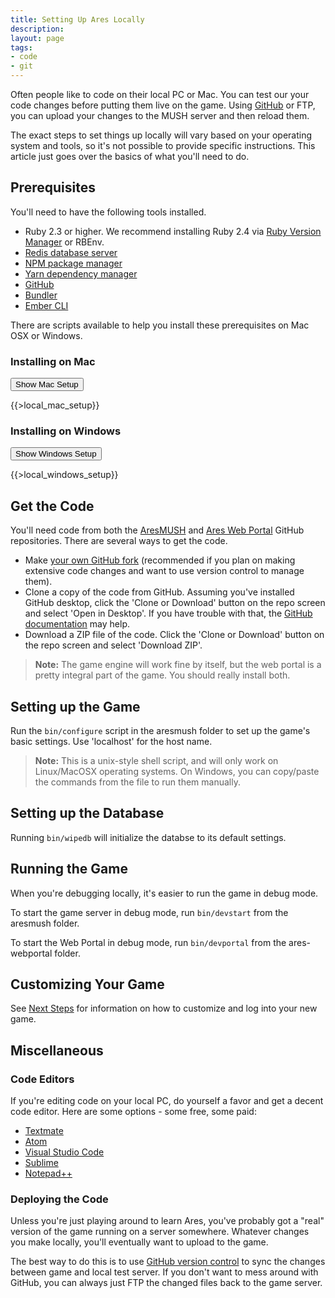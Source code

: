 ```yaml
---
title: Setting Up Ares Locally
description:
layout: page
tags: 
- code
- git
---
```


Often people like to code on their local PC or Mac.  You can test our your code changes before putting them live on the game.  Using [GitHub](/tutorials/code/git) or FTP, you can upload your changes to the MUSH server and then reload them.

The exact steps to set things up locally will vary based on your operating system and tools, so it's not possible to provide specific instructions.  This article just goes over the basics of what you'll need to do.

## Prerequisites

You'll need to have the following tools installed. 

* Ruby 2.3 or higher.  We recommend installing Ruby 2.4 via [Ruby Version Manager](https://rvm.io/) or RBEnv.
* [Redis database server](https://redis.io/download)
* [NPM package manager](https://docs.npmjs.com/getting-started/installing-node)
* [Yarn dependency manager](https://yarnpkg.com/lang/en/docs/install/)
* [GitHub](https://desktop.github.com/)
* [Bundler](http://bundler.io/)
* [Ember CLI](https://ember-cli.com/)

There are scripts available to help you install these prerequisites on Mac OSX or Windows.

### Installing on Mac

<button data-toggle="collapse" data-target="#macsetup" class="btn btn-info">Show Mac Setup</button>
<div id="macsetup" class="collapse">
 
{{>local_mac_setup}}
</div>

### Installing on Windows

<button data-toggle="collapse" data-target="#windowssetup" class="btn btn-info">Show Windows Setup</button>
<div id="windowssetup" class="collapse">

{{>local_windows_setup}}
</div>

## Get the Code

You'll need code from both the [AresMUSH](https://github.com/AresMUSH/aresmush) and [Ares Web Portal](https://github.com/AresMUSH/ares-webportal) GitHub repositories.  There are several ways to get the code. 

* Make [your own GitHub fork](/tutorials/code/git) (recommended if you plan on making extensive code changes and want to use version control to manage them).
* Clone a copy of the code from GitHub. Assuming you've installed GitHub desktop, click the 'Clone or Download' button on the repo screen and select 'Open in Desktop'.  If you have trouble with that, the [GitHub documentation](https://services.github.com/on-demand/github-desktop/clone-repository-github-desktop) may help.
* Download a ZIP file of the code.  Click the 'Clone or Download' button on the repo screen and select 'Download ZIP'.

> <i class="fa fa-exclamation-triangle"></i> **Note:**   The game engine will work fine by itself, but the web portal is a pretty integral part of the game.  You should really install both.

## Setting up the Game

Run the `bin/configure` script in the aresmush folder to set up the game's basic settings.  Use 'localhost' for the host name.

> <i class="fa fa-exclamation-triangle"></i> **Note:** This is a unix-style shell script, and will only work on Linux/MacOSX operating systems.  On Windows, you can copy/paste the commands from the file to run them manually.

## Setting up the Database

Running `bin/wipedb` will initialize the databse to its default settings.

## Running the Game

When you're debugging locally, it's easier to run the game in debug mode.  

To start the game server in debug mode, run `bin/devstart` from the aresmush folder.

To start the Web Portal in debug mode, run `bin/devportal` from the ares-webportal folder.

## Customizing Your Game

See [Next Steps](/tutorials/install/next-steps) for information on how to customize and log into your new game.

## Miscellaneous

### Code Editors

If you're editing code on your local PC, do yourself a favor and get a decent code editor.  Here are some options - some free, some paid:

* [Textmate](https://macromates.com/)
* [Atom](https://atom.io/)
* [Visual Studio Code](https://code.visualstudio.com/)
* [Sublime](http://www.sublimetext.com/)
* [Notepad++](https://notepad-plus-plus.org/)

### Deploying the Code

Unless you're just playing around to learn Ares, you've probably got a "real" version of the game running on a server somewhere.  Whatever changes you make locally, you'll eventually want to upload to the game.

The best way to do this is to use [GitHub version control](/tutorials/code/git) to sync the changes between game and local test server.  If you don't want to mess around with GitHub, you can always just FTP the changed files back to the game server.